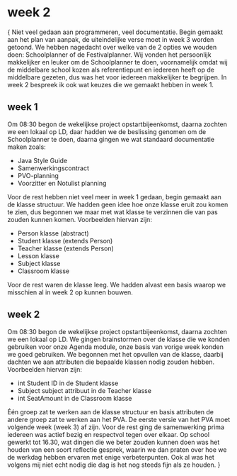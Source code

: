# week 2
{
Niet veel gedaan aan programmeren, veel documentatie. Begin gemaakt aan het plan van aanpak,
de uiteindelijke verse moet in week 3 worden getoond. We hebben nagedacht over welke van de 2 opties we wouden doen:
Schoolplanner of de Festivalplanner. Wij vonden het persoonlijk makkelijker en leuker om de Schoolplanner te doen,
voornamelijk omdat wij de middelbare school kozen als referentiepunt en iedereen heeft op de middelbare gezeten, dus was het voor 
iedereen makkelijker te begrijpen. In week 2 bespreek ik ook wat keuzes die we gemaakt hebben in week 1.
    
## week 1
Om 08:30 begon de wekelijkse project opstartbijeenkomst, daarna zochten we een lokaal op LD,
daar hadden we de beslissing genomen om de Schoolplanner te doen, daarna gingen we wat standaard documentatie maken zoals:

- Java Style Guide
- Samenwerkingscontract
- PVO-planning
- Voorzitter en Notulist planning

Voor de rest hebben niet veel meer in week 1 gedaan, begin gemaakt aan de klasse structuur.
We hadden geen idee hoe onze klasse eruit zou komen te zien,
dus begonnen we maar met wat klasse te verzinnen die van pas zouden kunnen komen.
Voorbeelden hiervan zijn:

- Person klasse (abstract)
- Student klasse (extends Person)
- Teacher klasse (extends Person)
- Lesson klasse 
- Subject klasse
- Classroom klasse

Voor de rest waren de klasse leeg. We hadden alvast een basis waarop we misschien al in week 2 op kunnen bouwen.

## week 2
Om 08:30 begon de wekelijkse project opstartbijeenkomst, daarna zochten we een lokaal op LD.
We gingen brainstormen over de klasse die we konden gebruiken voor onze Agenda module, onze basis van vorige week konden we goed gebruiken.
We begonnen met het opvullen van de klasse, daarbij dachten we aan attributen die bepaalde klassen nodig zouden hebben.
Voorbeelden hiervan zijn:

- int Student ID in de Student klasse
- Subject subject attribuut in de Teacher klasse
- int SeatAmount in de Classroom klasse

Één groep zat te werken aan de klasse structuur en basis attributen de andere groep zat te werken aan het PVA.
De eerste versie van het PVA moet volgende week (week 3) af zijn. 
Voor de rest ging de samenwerking prima iedereen was actief bezig en respectvol tegen over elkaar.
Op school gewerkt tot 16.30, wat dingen die we beter zouden kunnen doen was het houden van een soort reflectie gesprek, 
waarin we dan praten over hoe we de werkdag hebben ervaren met enige verbeterpunten. 
Ook al was het volgens mij niet echt nodig die dag is het nog steeds fijn als ze houden.
}